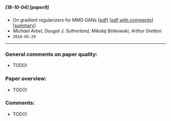 ##### [18-10-04] [paper9]
- On gradient regularizers for MMD GANs [[pdf]](https://arxiv.org/abs/1805.11565) [[pdf with comments]]() [[summary]]()
- *Michael Arbel, Dougal J. Sutherland, Mikołaj Bińkowski, Arthur Gretton*
- `2018-05-29`

****

### General comments on paper quality:
- TODO!

### Paper overview:
- TODO!

### Comments:
- TODO!
